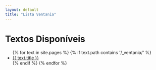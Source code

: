 ```yaml
---
layout: default
title: "Lista Ventania"
---
```


<h1>Textos Disponíveis</h1>

<ul>
{% for text in site.pages %}
  {% if text.path contains '/_ventania/' %}
    <li><a href="{{ text.url }}">{{ text.title }}</a></li>
  {% endif %}
{% endfor %}
</ul>
